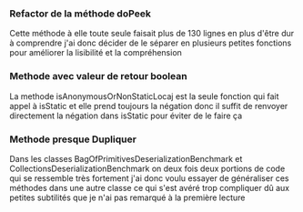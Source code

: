 ### Refactor de la méthode doPeek
Cette méthode à elle toute seule faisait plus de 130 lignes en plus d'être dur à comprendre j'ai donc décider de le séparer en plusieurs petites fonctions pour améliorer la lisibilité et la compréhension
###  Methode avec valeur de retour boolean
La methode isAnonymousOrNonStaticLocaj est la seule fonction qui fait appel à isStatic et elle prend toujours la négation donc il suffit de renvoyer directement la négation dans isStatic pour éviter de le faire ça
### Methode presque Dupliquer
Dans les classes BagOfPrimitivesDeserializationBenchmark et CollectionsDeserializationBenchmark on deux fois deux portions de code qui se ressemble très fortement j'ai donc voulu essayer de généraliser ces méthodes dans une autre classe ce qui s'est avéré trop compliquer dû aux petites subtilités que je n'ai pas remarqué à la première lecture
